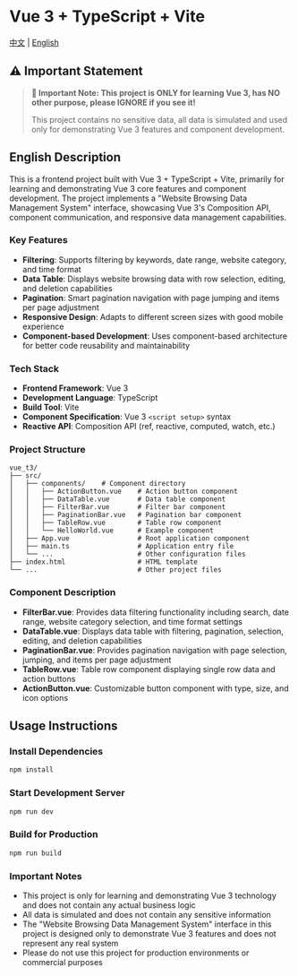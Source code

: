 # Vue 3 + TypeScript + Vite

[中文](../README.md) | [English](./readme_en.md)

## ⚠️ Important Statement

> **🚨 Important Note: This project is ONLY for learning Vue 3, has NO other purpose, please IGNORE if you see it!**
>
> This project contains no sensitive data, all data is simulated and used only for demonstrating Vue 3 features and component development.

## English Description

This is a frontend project built with Vue 3 + TypeScript + Vite, primarily for learning and demonstrating Vue 3 core features and component development. The project implements a "Website Browsing Data Management System" interface, showcasing Vue 3's Composition API, component communication, and responsive data management capabilities.

### Key Features

- **Filtering**: Supports filtering by keywords, date range, website category, and time format
- **Data Table**: Displays website browsing data with row selection, editing, and deletion capabilities
- **Pagination**: Smart pagination navigation with page jumping and items per page adjustment
- **Responsive Design**: Adapts to different screen sizes with good mobile experience
- **Component-based Development**: Uses component-based architecture for better code reusability and maintainability

### Tech Stack

- **Frontend Framework**: Vue 3
- **Development Language**: TypeScript
- **Build Tool**: Vite
- **Component Specification**: Vue 3 `<script setup>` syntax
- **Reactive API**: Composition API (ref, reactive, computed, watch, etc.)

### Project Structure

```
vue_t3/
├── src/
│   ├── components/    # Component directory
│   │   ├── ActionButton.vue    # Action button component
│   │   ├── DataTable.vue       # Data table component
│   │   ├── FilterBar.vue       # Filter bar component
│   │   ├── PaginationBar.vue   # Pagination bar component
│   │   ├── TableRow.vue        # Table row component
│   │   └── HelloWorld.vue      # Example component
│   ├── App.vue                 # Root application component
│   ├── main.ts                 # Application entry file
│   └── ...                     # Other configuration files
├── index.html                  # HTML template
└── ...                         # Other project files
```

### Component Description

- **FilterBar.vue**: Provides data filtering functionality including search, date range, website category selection, and time format settings
- **DataTable.vue**: Displays data table with filtering, pagination, selection, editing, and deletion capabilities
- **PaginationBar.vue**: Provides pagination navigation with page selection, jumping, and items per page adjustment
- **TableRow.vue**: Table row component displaying single row data and action buttons
- **ActionButton.vue**: Customizable button component with type, size, and icon options

## Usage Instructions

### Install Dependencies

```bash
npm install
```

### Start Development Server

```bash
npm run dev
```

### Build for Production

```bash
npm run build
```

### Important Notes

- This project is only for learning and demonstrating Vue 3 technology and does not contain any actual business logic
- All data is simulated and does not contain any sensitive information
- The "Website Browsing Data Management System" interface in this project is designed only to demonstrate Vue 3 features and does not represent any real system
- Please do not use this project for production environments or commercial purposes
